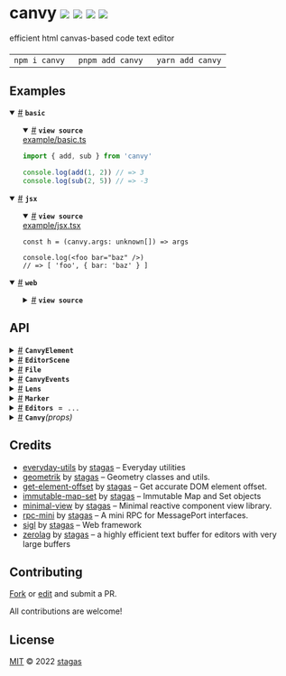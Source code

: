 

<h1>
canvy <a href="https://npmjs.org/package/canvy"><img src="https://img.shields.io/badge/npm-v1.2.0-F00.svg?colorA=000"/></a> <a href="src"><img src="https://img.shields.io/badge/loc-2,999-FFF.svg?colorA=000"/></a> <a href="https://cdn.jsdelivr.net/npm/canvy@1.2.0/dist/canvy.min.js"><img src="https://img.shields.io/badge/brotli-39.5K-333.svg?colorA=000"/></a> <a href="LICENSE"><img src="https://img.shields.io/badge/license-MIT-F0B.svg?colorA=000"/></a>
</h1>

<p></p>

efficient html canvas-based code text editor

<h4>
<table><tr><td title="Triple click to select and copy paste">
<code>npm i canvy </code>
</td><td title="Triple click to select and copy paste">
<code>pnpm add canvy </code>
</td><td title="Triple click to select and copy paste">
<code>yarn add canvy</code>
</td></tr></table>
</h4>

## Examples

<details id="example$basic" title="basic" open><summary><span><a href="#example$basic">#</a></span>  <code><strong>basic</strong></code></summary>  <ul>    <details id="source$basic" title="basic source code" open><summary><span><a href="#source$basic">#</a></span>  <code><strong>view source</strong></code></summary>  <a href="example/basic.ts">example/basic.ts</a>  <p>

```ts
import { add, sub } from 'canvy'

console.log(add(1, 2)) // => 3
console.log(sub(2, 5)) // => -3
```

</p>
</details></ul></details><details id="example$jsx" title="jsx" open><summary><span><a href="#example$jsx">#</a></span>  <code><strong>jsx</strong></code></summary>  <ul>    <details id="source$jsx" title="jsx source code" open><summary><span><a href="#source$jsx">#</a></span>  <code><strong>view source</strong></code></summary>  <a href="example/jsx.tsx">example/jsx.tsx</a>  <p>

```tsx
const h = (canvy.args: unknown[]) => args

console.log(<foo bar="baz" />)
// => [ 'foo', { bar: 'baz' } ]
```

</p>
</details></ul></details><details id="example$web" title="web" open><summary><span><a href="#example$web">#</a></span>  <code><strong>web</strong></code></summary>  <ul>    <details id="source$web" title="web source code" ><summary><span><a href="#source$web">#</a></span>  <code><strong>view source</strong></code></summary>  <a href="example/web.tsx">example/web.tsx</a>  <p>

```tsx
/** @jsxImportSource sigl */
import $ from 'sigl'

import { CanvyElement, EditorScene, File } from 'canvy'

const scene = new EditorScene(document.body)

const Canvy = $.element(CanvyElement)

const canvy = {
  current: null as null | CanvyElement,
}

$.render(
  <Canvy
    ref={canvy}
    scene={scene}
    files={[
      new File({
        value: `\\ hello

\\ world

f()=sin(330);
`,
      }),
    ]}
  />,
  document.body
)

queueMicrotask(() => {
  canvy.current!.$.effect(({ worker }) => {
    worker.postMessage({
      call: 'onmarkers',
      markers: [
        { index: 4, size: 4 },
        { index: 10, size: 3 },
      ],
    })
  })
})
```

</p>
</details></ul></details>


## API

<p>  <details id="CanvyElement$64" title="Class" ><summary><span><a href="#CanvyElement$64">#</a></span>  <code><strong>CanvyElement</strong></code>    </summary>  <a href="src/editor.tsx#L130">src/editor.tsx#L130</a>  <ul>        <p>  <details id="constructor$65" title="Constructor" ><summary><span><a href="#constructor$65">#</a></span>  <code><strong>constructor</strong></code><em>(args)</em>    </summary>  <a href=""></a>  <ul>    <p>  <details id="new CanvyElement$66" title="ConstructorSignature" ><summary><span><a href="#new CanvyElement$66">#</a></span>  <code><strong>new CanvyElement</strong></code><em>()</em>    </summary>    <ul><p><a href="#CanvyElement$64">CanvyElement</a></p>      <p>  <details id="args$67" title="Parameter" ><summary><span><a href="#args$67">#</a></span>  <code><strong>args</strong></code>    </summary>    <ul><p>any  []</p>        </ul></details></p>  </ul></details></p>    </ul></details><details id="$$237" title="Property" ><summary><span><a href="#$$237">#</a></span>  <code><strong>$</strong></code>    </summary>  <a href=""></a>  <ul><p><span>Context</span>&lt;<a href="#CanvyElement$64">CanvyElement</a> &amp; <span>JsxContext</span>&lt;<a href="#CanvyElement$64">CanvyElement</a>&gt; &amp; {<p>    <details id="ctor$241" title="Parameter" ><summary><span><a href="#ctor$241">#</a></span>  <code><strong>ctor</strong></code>    </summary>    <ul><p><a href="#T$184">T</a></p>        </ul></details>  <p><strong></strong>&lt;<span>T</span><span>&nbsp;extends&nbsp;</span>     <span>Class</span>&lt;<a href="#T$184">T</a>&gt;&gt;<em>(ctor)</em>  &nbsp;=&gt;  <ul><span>CleanClass</span>&lt;<a href="#T$184">T</a>&gt;</ul></p>  <details id="ctx$244" title="Parameter" ><summary><span><a href="#ctx$244">#</a></span>  <code><strong>ctx</strong></code>    </summary>    <ul><p><a href="#T$187">T</a></p>        </ul></details>  <p><strong></strong>&lt;<span>T</span>&gt;<em>(ctx)</em>  &nbsp;=&gt;  <ul><span>ElementWrapper</span>&lt;<a href="#T$187">T</a>&gt;</ul></p>  <details id="ctx$247" title="Parameter" ><summary><span><a href="#ctx$247">#</a></span>  <code><strong>ctx</strong></code>    </summary>    <ul><p><a href="#T$190">T</a></p>        </ul></details>  <p><strong></strong>&lt;<span>T</span><span>&nbsp;extends&nbsp;</span>     <span>Reactive</span>&lt;any&gt;&gt;<em>(ctx)</em>  &nbsp;=&gt;  <ul><span>ReactiveWrapper</span>&lt;<a href="#T$190">T</a>&gt;</ul></p></p>} &amp; <span>__module</span> &amp; {<p>  <details id="Boolean$251" title="Property" ><summary><span><a href="#Boolean$251">#</a></span>  <code><strong>Boolean</strong></code>    </summary>  <a href=""></a>  <ul><p>undefined | boolean</p>        </ul></details><details id="Number$250" title="Property" ><summary><span><a href="#Number$250">#</a></span>  <code><strong>Number</strong></code>    </summary>  <a href=""></a>  <ul><p>undefined | number</p>        </ul></details><details id="String$249" title="Property" ><summary><span><a href="#String$249">#</a></span>  <code><strong>String</strong></code>    </summary>  <a href=""></a>  <ul><p>undefined | string</p>        </ul></details></p>}&gt;</p>        </ul></details><details id="_onblur$92" title="Property" ><summary><span><a href="#_onblur$92">#</a></span>  <code><strong>_onblur</strong></code>  <span><span>&nbsp;=&nbsp;</span>  <code>...</code></span>  </summary>  <a href="src/editor.tsx#L182">src/editor.tsx#L182</a>  <ul><p><details id="__type$93" title="Function" ><summary><span><a href="#__type$93">#</a></span>  <em>()</em>    </summary>    <ul>    <p>      <p><strong></strong><em>()</em>  &nbsp;=&gt;  <ul>void</ul></p></p>    </ul></details></p>        </ul></details><details id="_onchange$117" title="Property" ><summary><span><a href="#_onchange$117">#</a></span>  <code><strong>_onchange</strong></code>  <span><span>&nbsp;=&nbsp;</span>  <code>...</code></span>  </summary>  <a href="src/editor.tsx#L235">src/editor.tsx#L235</a>  <ul><p><details id="__type$118" title="Function" ><summary><span><a href="#__type$118">#</a></span>  <em>({ file })</em>    </summary>    <ul>    <p>    {<p>  <details id="file$122" title="Property" ><summary><span><a href="#file$122">#</a></span>  <code><strong>file</strong></code>    </summary>  <a href="src/editor.tsx#L236">src/editor.tsx#L236</a>  <ul><p><a href="#File$13">File</a></p>        </ul></details></p>}  <p><strong></strong><em>({ file })</em>  &nbsp;=&gt;  <ul>void</ul></p></p>    </ul></details></p>        </ul></details><details id="_onedit$111" title="Property" ><summary><span><a href="#_onedit$111">#</a></span>  <code><strong>_onedit</strong></code>  <span><span>&nbsp;=&nbsp;</span>  <code>...</code></span>  </summary>  <a href="src/editor.tsx#L225">src/editor.tsx#L225</a>  <ul><p><details id="__type$112" title="Function" ><summary><span><a href="#__type$112">#</a></span>  <em>({ file })</em>    </summary>    <ul>    <p>    {<p>  <details id="file$116" title="Property" ><summary><span><a href="#file$116">#</a></span>  <code><strong>file</strong></code>    </summary>  <a href="src/editor.tsx#L226">src/editor.tsx#L226</a>  <ul><p><a href="#File$13">File</a></p>        </ul></details></p>}  <p><strong></strong><em>({ file })</em>  &nbsp;=&gt;  <ul>void</ul></p></p>    </ul></details></p>        </ul></details><details id="_onentermarker$141" title="Property" ><summary><span><a href="#_onentermarker$141">#</a></span>  <code><strong>_onentermarker</strong></code>  <span><span>&nbsp;=&nbsp;</span>  <code>...</code></span>  </summary>  <a href="src/editor.tsx#L267">src/editor.tsx#L267</a>  <ul><p><details id="__type$142" title="Function" ><summary><span><a href="#__type$142">#</a></span>  <em>({ marker, markerIndex })</em>    </summary>    <ul>    <p>    {<p>  <details id="marker$147" title="Property" ><summary><span><a href="#marker$147">#</a></span>  <code><strong>marker</strong></code>    </summary>  <a href="src/editor.tsx#L268">src/editor.tsx#L268</a>  <ul><p><a href="#Marker$4">Marker</a></p>        </ul></details><details id="markerIndex$146" title="Property" ><summary><span><a href="#markerIndex$146">#</a></span>  <code><strong>markerIndex</strong></code>    </summary>  <a href="src/editor.tsx#L268">src/editor.tsx#L268</a>  <ul><p>number</p>        </ul></details></p>}  <p><strong></strong><em>({ marker, markerIndex })</em>  &nbsp;=&gt;  <ul>void</ul></p></p>    </ul></details></p>        </ul></details><details id="_onfocus$95" title="Property" ><summary><span><a href="#_onfocus$95">#</a></span>  <code><strong>_onfocus</strong></code>  <span><span>&nbsp;=&nbsp;</span>  <code>...</code></span>  </summary>  <a href="src/editor.tsx#L190">src/editor.tsx#L190</a>  <ul><p><details id="__type$96" title="Function" ><summary><span><a href="#__type$96">#</a></span>  <em>({ id })</em>    </summary>    <ul>    <p>    {<p>  <details id="id$100" title="Property" ><summary><span><a href="#id$100">#</a></span>  <code><strong>id</strong></code>    </summary>  <a href="src/editor.tsx#L191">src/editor.tsx#L191</a>  <ul><p>string</p>        </ul></details></p>}  <p><strong></strong><em>({ id })</em>  &nbsp;=&gt;  <ul>void</ul></p></p>    </ul></details></p>        </ul></details><details id="_onfontsize$123" title="Property" ><summary><span><a href="#_onfontsize$123">#</a></span>  <code><strong>_onfontsize</strong></code>  <span><span>&nbsp;=&nbsp;</span>  <code>...</code></span>  </summary>  <a href="src/editor.tsx#L245">src/editor.tsx#L245</a>  <ul><p><details id="__type$124" title="Function" ><summary><span><a href="#__type$124">#</a></span>  <em>({ fontSize })</em>    </summary>    <ul>    <p>    {<p>  <details id="fontSize$128" title="Property" ><summary><span><a href="#fontSize$128">#</a></span>  <code><strong>fontSize</strong></code>    </summary>  <a href="src/editor.tsx#L246">src/editor.tsx#L246</a>  <ul><p>number</p>        </ul></details></p>}  <p><strong></strong><em>({ fontSize })</em>  &nbsp;=&gt;  <ul>void</ul></p></p>    </ul></details></p>        </ul></details><details id="_onleavemarker$148" title="Property" ><summary><span><a href="#_onleavemarker$148">#</a></span>  <code><strong>_onleavemarker</strong></code>  <span><span>&nbsp;=&nbsp;</span>  <code>...</code></span>  </summary>  <a href="src/editor.tsx#L276">src/editor.tsx#L276</a>  <ul><p><details id="__type$149" title="Function" ><summary><span><a href="#__type$149">#</a></span>  <em>({ marker, markerIndex })</em>    </summary>    <ul>    <p>    {<p>  <details id="marker$153" title="Property" ><summary><span><a href="#marker$153">#</a></span>  <code><strong>marker</strong></code>    </summary>  <a href="src/editor.tsx#L277">src/editor.tsx#L277</a>  <ul><p><a href="#Marker$4">Marker</a></p>        </ul></details><details id="markerIndex$154" title="Property" ><summary><span><a href="#markerIndex$154">#</a></span>  <code><strong>markerIndex</strong></code>    </summary>  <a href="src/editor.tsx#L277">src/editor.tsx#L277</a>  <ul><p>number</p>        </ul></details></p>}  <p><strong></strong><em>({ marker, markerIndex })</em>  &nbsp;=&gt;  <ul>void</ul></p></p>    </ul></details></p>        </ul></details><details id="_onresize$101" title="Property" ><summary><span><a href="#_onresize$101">#</a></span>  <code><strong>_onresize</strong></code>  <span><span>&nbsp;=&nbsp;</span>  <code>...</code></span>  </summary>  <a href="src/editor.tsx#L204">src/editor.tsx#L204</a>  <ul><p><details id="__type$102" title="Function" ><summary><span><a href="#__type$102">#</a></span>  <em>(any)</em>    </summary>    <ul>    <p>    any  <p><strong></strong><em>(any)</em>  &nbsp;=&gt;  <ul>void</ul></p></p>    </ul></details></p>        </ul></details><details id="_onselection$105" title="Property" ><summary><span><a href="#_onselection$105">#</a></span>  <code><strong>_onselection</strong></code>  <span><span>&nbsp;=&nbsp;</span>  <code>...</code></span>  </summary>  <a href="src/editor.tsx#L209">src/editor.tsx#L209</a>  <ul><p><details id="__type$106" title="Function" ><summary><span><a href="#__type$106">#</a></span>  <em>({ text })</em>    </summary>    <ul>    <p>    {<p>  <details id="text$110" title="Property" ><summary><span><a href="#text$110">#</a></span>  <code><strong>text</strong></code>    </summary>  <a href="src/editor.tsx#L210">src/editor.tsx#L210</a>  <ul><p>string</p>        </ul></details></p>}  <p><strong></strong><em>({ text })</em>  &nbsp;=&gt;  <ul>void</ul></p></p>    </ul></details></p>        </ul></details><details id="_onsnapshot$130" title="Property" ><summary><span><a href="#_onsnapshot$130">#</a></span>  <code><strong>_onsnapshot</strong></code>  <span><span>&nbsp;=&nbsp;</span>  <code>...</code></span>  </summary>  <a href="src/editor.tsx#L253">src/editor.tsx#L253</a>  <ul><p><details id="__type$131" title="Function" ><summary><span><a href="#__type$131">#</a></span>  <em>(snapshot)</em>    </summary>    <ul>    <p>    <details id="snapshot$133" title="Parameter" ><summary><span><a href="#snapshot$133">#</a></span>  <code><strong>snapshot</strong></code>    </summary>    <ul><p>any</p>        </ul></details>  <p><strong></strong><em>(snapshot)</em>  &nbsp;=&gt;  <ul>void</ul></p></p>    </ul></details></p>        </ul></details><details id="canvas$83" title="Property" ><summary><span><a href="#canvas$83">#</a></span>  <code><strong>canvas</strong></code>    </summary>  <a href="src/editor.tsx#L170">src/editor.tsx#L170</a>  <ul><p><span>HTMLCanvasElement</span></p>        </ul></details><details id="caret$72" title="Property" ><summary><span><a href="#caret$72">#</a></span>  <code><strong>caret</strong></code>    </summary>  <a href="src/editor.tsx#L141">src/editor.tsx#L141</a>  <ul><p>any</p>        </ul></details><details id="computedRect$207" title="Property" ><summary><span><a href="#computedRect$207">#</a></span>  <code><strong>computedRect</strong></code>    </summary>  <a href=""></a>  <ul><p><span>Rect</span></p>        </ul></details><details id="context$252" title="Property" ><summary><span><a href="#context$252">#</a></span>  <code><strong>context</strong></code>    </summary>  <a href=""></a>  <ul><p><span>ContextClass</span>&lt;<a href="#CanvyElement$64">CanvyElement</a> &amp; <span>JsxContext</span>&lt;<a href="#CanvyElement$64">CanvyElement</a>&gt; &amp; {<p>    <details id="ctor$256" title="Parameter" ><summary><span><a href="#ctor$256">#</a></span>  <code><strong>ctor</strong></code>    </summary>    <ul><p><a href="#T$184">T</a></p>        </ul></details>  <p><strong></strong>&lt;<span>T</span><span>&nbsp;extends&nbsp;</span>     <span>Class</span>&lt;<a href="#T$184">T</a>&gt;&gt;<em>(ctor)</em>  &nbsp;=&gt;  <ul><span>CleanClass</span>&lt;<a href="#T$184">T</a>&gt;</ul></p>  <details id="ctx$259" title="Parameter" ><summary><span><a href="#ctx$259">#</a></span>  <code><strong>ctx</strong></code>    </summary>    <ul><p><a href="#T$187">T</a></p>        </ul></details>  <p><strong></strong>&lt;<span>T</span>&gt;<em>(ctx)</em>  &nbsp;=&gt;  <ul><span>ElementWrapper</span>&lt;<a href="#T$187">T</a>&gt;</ul></p>  <details id="ctx$262" title="Parameter" ><summary><span><a href="#ctx$262">#</a></span>  <code><strong>ctx</strong></code>    </summary>    <ul><p><a href="#T$190">T</a></p>        </ul></details>  <p><strong></strong>&lt;<span>T</span><span>&nbsp;extends&nbsp;</span>     <span>Reactive</span>&lt;any&gt;&gt;<em>(ctx)</em>  &nbsp;=&gt;  <ul><span>ReactiveWrapper</span>&lt;<a href="#T$190">T</a>&gt;</ul></p></p>} &amp; <span>__module</span> &amp; {<p>  <details id="Boolean$266" title="Property" ><summary><span><a href="#Boolean$266">#</a></span>  <code><strong>Boolean</strong></code>    </summary>  <a href=""></a>  <ul><p>undefined | boolean</p>        </ul></details><details id="Number$265" title="Property" ><summary><span><a href="#Number$265">#</a></span>  <code><strong>Number</strong></code>    </summary>  <a href=""></a>  <ul><p>undefined | number</p>        </ul></details><details id="String$264" title="Property" ><summary><span><a href="#String$264">#</a></span>  <code><strong>String</strong></code>    </summary>  <a href=""></a>  <ul><p>undefined | string</p>        </ul></details></p>}&gt;</p>        </ul></details><details id="debug$284" title="Property" ><summary><span><a href="#debug$284">#</a></span>  <code><strong>debug</strong></code>    </summary>  <a href=""></a>  <ul><p>boolean</p>        </ul></details><details id="dispatch$209" title="Property" ><summary><span><a href="#dispatch$209">#</a></span>  <code><strong>dispatch</strong></code>    </summary>  <a href=""></a>  <ul><p><span>Dispatch</span>&lt;<details id="__type$210" title="Function" ><summary><span><a href="#__type$210">#</a></span>  <em>(name, detail, init)</em>    </summary>    <ul>    <p>    <details id="name$214" title="Parameter" ><summary><span><a href="#name$214">#</a></span>  <code><strong>name</strong></code>    </summary>    <ul><p><span>Event</span> | <span>Narrow</span>&lt;<a href="#K$212">K</a>, string&gt;</p>        </ul></details><details id="detail$215" title="Parameter" ><summary><span><a href="#detail$215">#</a></span>  <code><strong>detail</strong></code>    </summary>    <ul><p><a href="#E$213">E</a></p>        </ul></details><details id="init$216" title="Parameter" ><summary><span><a href="#init$216">#</a></span>  <code><strong>init</strong></code>    </summary>    <ul><p><span>CustomEventInit</span>&lt;any&gt;</p>        </ul></details>  <p><strong></strong>&lt;<span>K</span>, <span>E</span>&gt;<em>(name, detail, init)</em>  &nbsp;=&gt;  <ul>any</ul></p></p>    </ul></details>&gt;</p>        </ul></details><details id="editor$75" title="Property" ><summary><span><a href="#editor$75">#</a></span>  <code><strong>editor</strong></code>    </summary>  <a href="src/editor.tsx#L145">src/editor.tsx#L145</a>  <ul><p><span>Editor</span></p>        </ul></details><details id="files$80" title="Property" ><summary><span><a href="#files$80">#</a></span>  <code><strong>files</strong></code>  <span><span>&nbsp;=&nbsp;</span>  <code>[]</code></span>  </summary>  <a href="src/editor.tsx#L165">src/editor.tsx#L165</a>  <ul><p><a href="#File$13">File</a>  []</p>        </ul></details><details id="fixed$208" title="Property" ><summary><span><a href="#fixed$208">#</a></span>  <code><strong>fixed</strong></code>    </summary>  <a href=""></a>  <ul><p>boolean</p>        </ul></details><details id="focused$69" title="Property" ><summary><span><a href="#focused$69">#</a></span>  <code><strong>focused</strong></code>  <span><span>&nbsp;=&nbsp;</span>  <code>false</code></span>  </summary>  <a href="src/editor.tsx#L135">src/editor.tsx#L135</a>  <ul><p>boolean</p>        </ul></details><details id="focusedFile$81" title="Property" ><summary><span><a href="#focusedFile$81">#</a></span>  <code><strong>focusedFile</strong></code>  <span><span>&nbsp;=&nbsp;</span>  <code>...</code></span>  </summary>  <a href="src/editor.tsx#L166">src/editor.tsx#L166</a>  <ul><p><a href="#File$13">File</a></p>        </ul></details><details id="font$84" title="Property" ><summary><span><a href="#font$84">#</a></span>  <code><strong>font</strong></code>    </summary>  <a href="src/editor.tsx#L171">src/editor.tsx#L171</a>  <ul><p>string</p>        </ul></details><details id="fontSize$68" title="Property" ><summary><span><a href="#fontSize$68">#</a></span>  <code><strong>fontSize</strong></code>  <span><span>&nbsp;=&nbsp;</span>  <code>11</code></span>  </summary>  <a href="src/editor.tsx#L134">src/editor.tsx#L134</a>  <ul><p>number</p>        </ul></details><details id="host$236" title="Property" ><summary><span><a href="#host$236">#</a></span>  <code><strong>host</strong></code>    </summary>  <a href=""></a>  <ul><p><a href="#CanvyElement$64">CanvyElement</a></p>        </ul></details><details id="hoveringMarker$140" title="Property" ><summary><span><a href="#hoveringMarker$140">#</a></span>  <code><strong>hoveringMarker</strong></code>    </summary>  <a href="src/editor.tsx#L265">src/editor.tsx#L265</a>  <ul><p><code>null</code> | <a href="#Marker$4">Marker</a></p>        </ul></details><details id="hoveringMarkerIndex$139" title="Property" ><summary><span><a href="#hoveringMarkerIndex$139">#</a></span>  <code><strong>hoveringMarkerIndex</strong></code>    </summary>  <a href="src/editor.tsx#L264">src/editor.tsx#L264</a>  <ul><p><code>null</code> | number</p>        </ul></details><details id="initialValue$70" title="Property" ><summary><span><a href="#initialValue$70">#</a></span>  <code><strong>initialValue</strong></code>    </summary>  <a href="src/editor.tsx#L137">src/editor.tsx#L137</a>  <ul><p>string</p>        </ul></details><details id="isVisible$77" title="Property" ><summary><span><a href="#isVisible$77">#</a></span>  <code><strong>isVisible</strong></code>  <span><span>&nbsp;=&nbsp;</span>  <code>true</code></span>  </summary>  <a href="src/editor.tsx#L148">src/editor.tsx#L148</a>  <ul><p>boolean</p>        </ul></details><details id="layout$205" title="Property" ><summary><span><a href="#layout$205">#</a></span>  <code><strong>layout</strong></code>    </summary>  <a href=""></a>  <ul><p><span>LayoutMixin</span></p>        </ul></details><details id="layoutRect$206" title="Property" ><summary><span><a href="#layoutRect$206">#</a></span>  <code><strong>layoutRect</strong></code>    </summary>  <a href=""></a>  <ul><p><span>Rect</span></p>        </ul></details><details id="matrix$204" title="Property" ><summary><span><a href="#matrix$204">#</a></span>  <code><strong>matrix</strong></code>    </summary>  <a href=""></a>  <ul><p><span>Matrix</span></p>        </ul></details><details id="onedit$221" title="Property" ><summary><span><a href="#onedit$221">#</a></span>  <code><strong>onedit</strong></code>    </summary>    <ul><p><span>EventHandler</span>&lt;<a href="#CanvyElement$64">CanvyElement</a>, <span>CustomEvent</span>&lt;any&gt;&gt;</p>        </ul></details><details id="onentermarker$222" title="Property" ><summary><span><a href="#onentermarker$222">#</a></span>  <code><strong>onentermarker</strong></code>    </summary>    <ul><p><span>EventHandler</span>&lt;<a href="#CanvyElement$64">CanvyElement</a>, <span>CustomEvent</span>&lt;{<p>  <details id="marker$224" title="Property" ><summary><span><a href="#marker$224">#</a></span>  <code><strong>marker</strong></code>    </summary>  <a href="src/editor.tsx#L124">src/editor.tsx#L124</a>  <ul><p><a href="#Marker$4">Marker</a></p>        </ul></details><details id="markerIndex$225" title="Property" ><summary><span><a href="#markerIndex$225">#</a></span>  <code><strong>markerIndex</strong></code>    </summary>  <a href="src/editor.tsx#L124">src/editor.tsx#L124</a>  <ul><p>number</p>        </ul></details></p>}&gt;&gt;</p>        </ul></details><details id="onevent$232" title="Property" ><summary><span><a href="#onevent$232">#</a></span>  <code><strong>onevent</strong></code>    </summary>    <ul><p><span>EventHandler</span>&lt;<a href="#CanvyElement$64">CanvyElement</a>, <span>CustomEvent</span>&lt;{<p>  <details id="data$235" title="Property" ><summary><span><a href="#data$235">#</a></span>  <code><strong>data</strong></code>    </summary>  <a href="src/editor.tsx#L126">src/editor.tsx#L126</a>  <ul><p>any</p>        </ul></details><details id="name$234" title="Property" ><summary><span><a href="#name$234">#</a></span>  <code><strong>name</strong></code>    </summary>  <a href="src/editor.tsx#L126">src/editor.tsx#L126</a>  <ul><p>string</p>        </ul></details></p>}&gt;&gt;</p>        </ul></details><details id="onleavemarker$226" title="Property" ><summary><span><a href="#onleavemarker$226">#</a></span>  <code><strong>onleavemarker</strong></code>    </summary>    <ul><p><span>EventHandler</span>&lt;<a href="#CanvyElement$64">CanvyElement</a>, <span>CustomEvent</span>&lt;{<p>  <details id="marker$228" title="Property" ><summary><span><a href="#marker$228">#</a></span>  <code><strong>marker</strong></code>    </summary>  <a href="src/editor.tsx#L125">src/editor.tsx#L125</a>  <ul><p><a href="#Marker$4">Marker</a></p>        </ul></details><details id="markerIndex$229" title="Property" ><summary><span><a href="#markerIndex$229">#</a></span>  <code><strong>markerIndex</strong></code>    </summary>  <a href="src/editor.tsx#L125">src/editor.tsx#L125</a>  <ul><p>number</p>        </ul></details></p>}&gt;&gt;</p>        </ul></details><details id="onmounted$230" title="Property" ><summary><span><a href="#onmounted$230">#</a></span>  <code><strong>onmounted</strong></code>    </summary>    <ul><p><span>EventHandler</span>&lt;<a href="#CanvyElement$64">CanvyElement</a>, <span>CustomEvent</span>&lt;any&gt;&gt;</p>        </ul></details><details id="onunmounted$231" title="Property" ><summary><span><a href="#onunmounted$231">#</a></span>  <code><strong>onunmounted</strong></code>    </summary>    <ul><p><span>EventHandler</span>&lt;<a href="#CanvyElement$64">CanvyElement</a>, <span>CustomEvent</span>&lt;any&gt;&gt;</p>        </ul></details><details id="padding$74" title="Property" ><summary><span><a href="#padding$74">#</a></span>  <code><strong>padding</strong></code>  <span><span>&nbsp;=&nbsp;</span>  <code>3</code></span>  </summary>  <a href="src/editor.tsx#L143">src/editor.tsx#L143</a>  <ul><p>number</p>        </ul></details><details id="pixelRatio$76" title="Property" ><summary><span><a href="#pixelRatio$76">#</a></span>  <code><strong>pixelRatio</strong></code>  <span><span>&nbsp;=&nbsp;</span>  <code>window.devicePixelRatio</code></span>  </summary>  <a href="src/editor.tsx#L147">src/editor.tsx#L147</a>  <ul><p>number</p>        </ul></details><details id="pos$203" title="Property" ><summary><span><a href="#pos$203">#</a></span>  <code><strong>pos</strong></code>    </summary>  <a href=""></a>  <ul><p><span>Point</span></p>        </ul></details><details id="preventUnmount$285" title="Property" ><summary><span><a href="#preventUnmount$285">#</a></span>  <code><strong>preventUnmount</strong></code>    </summary>  <a href=""></a>  <ul><p>boolean</p>        </ul></details><details id="ready$82" title="Property" ><summary><span><a href="#ready$82">#</a></span>  <code><strong>ready</strong></code>  <span><span>&nbsp;=&nbsp;</span>  <code>false</code></span>  </summary>  <a href="src/editor.tsx#L168">src/editor.tsx#L168</a>  <ul><p>boolean</p>        </ul></details><details id="rect$200" title="Property" ><summary><span><a href="#rect$200">#</a></span>  <code><strong>rect</strong></code>    </summary>  <a href=""></a>  <ul><p><span>Rect</span></p>        </ul></details><details id="replaceChunk$155" title="Property" ><summary><span><a href="#replaceChunk$155">#</a></span>  <code><strong>replaceChunk</strong></code>  <span><span>&nbsp;=&nbsp;</span>  <code>...</code></span>  </summary>  <a href="src/editor.tsx#L284">src/editor.tsx#L284</a>  <ul><p><details id="__type$156" title="Function" ><summary><span><a href="#__type$156">#</a></span>  <em>({ code, end, markers, start, text })</em>    </summary>    <ul>    <p>    <details id="params$158" title="Parameter" ><summary><span><a href="#params$158">#</a></span>  <code><strong>params</strong></code>    </summary>    <ul><p>{<p>  <details id="code$163" title="Property" ><summary><span><a href="#code$163">#</a></span>  <code><strong>code</strong></code>    </summary>  <a href="src/editor.tsx#L284">src/editor.tsx#L284</a>  <ul><p>string</p>        </ul></details><details id="end$161" title="Property" ><summary><span><a href="#end$161">#</a></span>  <code><strong>end</strong></code>    </summary>  <a href="src/editor.tsx#L284">src/editor.tsx#L284</a>  <ul><p>number</p>        </ul></details><details id="markers$164" title="Property" ><summary><span><a href="#markers$164">#</a></span>  <code><strong>markers</strong></code>    </summary>  <a href="src/editor.tsx#L284">src/editor.tsx#L284</a>  <ul><p><a href="#Marker$4">Marker</a>  []</p>        </ul></details><details id="start$160" title="Property" ><summary><span><a href="#start$160">#</a></span>  <code><strong>start</strong></code>    </summary>  <a href="src/editor.tsx#L284">src/editor.tsx#L284</a>  <ul><p>number</p>        </ul></details><details id="text$162" title="Property" ><summary><span><a href="#text$162">#</a></span>  <code><strong>text</strong></code>    </summary>  <a href="src/editor.tsx#L284">src/editor.tsx#L284</a>  <ul><p>string</p>        </ul></details></p>}</p>        </ul></details>  <p><strong></strong><em>({ code, end, markers, start, text })</em>  &nbsp;=&gt;  <ul>void</ul></p></p>    </ul></details></p>        </ul></details><details id="scale$201" title="Property" ><summary><span><a href="#scale$201">#</a></span>  <code><strong>scale</strong></code>    </summary>  <a href=""></a>  <ul><p>number</p>        </ul></details><details id="scene$73" title="Property" ><summary><span><a href="#scene$73">#</a></span>  <code><strong>scene</strong></code>    </summary>  <a href="src/editor.tsx#L142">src/editor.tsx#L142</a>  <ul><p><a href="#EditorScene$291">EditorScene</a></p>        </ul></details><details id="setFromSnapshot$134" title="Property" ><summary><span><a href="#setFromSnapshot$134">#</a></span>  <code><strong>setFromSnapshot</strong></code>  <span><span>&nbsp;=&nbsp;</span>  <code>...</code></span>  </summary>  <a href="src/editor.tsx#L260">src/editor.tsx#L260</a>  <ul><p><details id="__type$135" title="Function" ><summary><span><a href="#__type$135">#</a></span>  <em>(snapshot, noScroll)</em>    </summary>    <ul>    <p>    <details id="snapshot$137" title="Parameter" ><summary><span><a href="#snapshot$137">#</a></span>  <code><strong>snapshot</strong></code>    </summary>    <ul><p>any</p>        </ul></details><details id="noScroll$138" title="Parameter" ><summary><span><a href="#noScroll$138">#</a></span>  <code><strong>noScroll</strong></code>    </summary>    <ul><p>boolean</p>        </ul></details>  <p><strong></strong><em>(snapshot, noScroll)</em>  &nbsp;=&gt;  <ul>void</ul></p></p>    </ul></details></p>        </ul></details><details id="setLenses$169" title="Property" ><summary><span><a href="#setLenses$169">#</a></span>  <code><strong>setLenses</strong></code>  <span><span>&nbsp;=&nbsp;</span>  <code>...</code></span>  </summary>  <a href="src/editor.tsx#L292">src/editor.tsx#L292</a>  <ul><p><details id="__type$170" title="Function" ><summary><span><a href="#__type$170">#</a></span>  <em>(lenses)</em>    </summary>    <ul>    <p>    <details id="lenses$172" title="Parameter" ><summary><span><a href="#lenses$172">#</a></span>  <code><strong>lenses</strong></code>    </summary>    <ul><p><a href="#Lens$1">Lens</a>  []</p>        </ul></details>  <p><strong></strong><em>(lenses)</em>  &nbsp;=&gt;  <ul>void</ul></p></p>    </ul></details></p>        </ul></details><details id="setMarkers$165" title="Property" ><summary><span><a href="#setMarkers$165">#</a></span>  <code><strong>setMarkers</strong></code>  <span><span>&nbsp;=&nbsp;</span>  <code>...</code></span>  </summary>  <a href="src/editor.tsx#L288">src/editor.tsx#L288</a>  <ul><p><details id="__type$166" title="Function" ><summary><span><a href="#__type$166">#</a></span>  <em>(markers)</em>    </summary>    <ul>    <p>    <details id="markers$168" title="Parameter" ><summary><span><a href="#markers$168">#</a></span>  <code><strong>markers</strong></code>    </summary>    <ul><p><a href="#Marker$4">Marker</a>  []</p>        </ul></details>  <p><strong></strong><em>(markers)</em>  &nbsp;=&gt;  <ul>void</ul></p></p>    </ul></details></p>        </ul></details><details id="setValue$173" title="Property" ><summary><span><a href="#setValue$173">#</a></span>  <code><strong>setValue</strong></code>  <span><span>&nbsp;=&nbsp;</span>  <code>...</code></span>  </summary>  <a href="src/editor.tsx#L296">src/editor.tsx#L296</a>  <ul><p><details id="__type$174" title="Function" ><summary><span><a href="#__type$174">#</a></span>  <em>(value, clearHistory, scrollToTop)</em>    </summary>    <ul>    <p>    <details id="value$176" title="Parameter" ><summary><span><a href="#value$176">#</a></span>  <code><strong>value</strong></code>    </summary>    <ul><p>string</p>        </ul></details><details id="clearHistory$177" title="Parameter" ><summary><span><a href="#clearHistory$177">#</a></span>  <code><strong>clearHistory</strong></code>    </summary>    <ul><p>boolean</p>        </ul></details><details id="scrollToTop$178" title="Parameter" ><summary><span><a href="#scrollToTop$178">#</a></span>  <code><strong>scrollToTop</strong></code>    </summary>    <ul><p>boolean</p>        </ul></details>  <p><strong></strong><em>(value, clearHistory, scrollToTop)</em>  &nbsp;=&gt;  <ul>void</ul></p></p>    </ul></details></p>        </ul></details><details id="singleComment$71" title="Property" ><summary><span><a href="#singleComment$71">#</a></span>  <code><strong>singleComment</strong></code>  <span><span>&nbsp;=&nbsp;</span>  <code>'//'</code></span>  </summary>  <a href="src/editor.tsx#L139">src/editor.tsx#L139</a>  <ul><p>string</p>        </ul></details><details id="size$202" title="Property" ><summary><span><a href="#size$202">#</a></span>  <code><strong>size</strong></code>    </summary>  <a href=""></a>  <ul><p><span>Point</span></p>        </ul></details><details id="snapshot$129" title="Property" ><summary><span><a href="#snapshot$129">#</a></span>  <code><strong>snapshot</strong></code>    </summary>  <a href="src/editor.tsx#L251">src/editor.tsx#L251</a>  <ul><p>any</p>        </ul></details><details id="value$78" title="Accessor" ><summary><span><a href="#value$78">#</a></span>  <code><strong>value</strong></code>    </summary>  <a href="src/editor.tsx#L150">src/editor.tsx#L150</a>  <ul>        </ul></details><details id="_ondraw$90" title="Method" ><summary><span><a href="#_ondraw$90">#</a></span>  <code><strong>_ondraw</strong></code><em>()</em>    </summary>  <a href="src/editor.tsx#L179">src/editor.tsx#L179</a>  <ul>    <p>      <p><strong>_ondraw</strong><em>()</em>  &nbsp;=&gt;  <ul>void</ul></p></p>    </ul></details><details id="_onready$88" title="Method" ><summary><span><a href="#_onready$88">#</a></span>  <code><strong>_onready</strong></code><em>()</em>    </summary>  <a href="src/editor.tsx#L176">src/editor.tsx#L176</a>  <ul>    <p>      <p><strong>_onready</strong><em>()</em>  &nbsp;=&gt;  <ul>void</ul></p></p>    </ul></details><details id="created$267" title="Method" ><summary><span><a href="#created$267">#</a></span>  <code><strong>created</strong></code><em>(ctx)</em>    </summary>  <a href=""></a>  <ul>    <p>    <details id="ctx$269" title="Parameter" ><summary><span><a href="#ctx$269">#</a></span>  <code><strong>ctx</strong></code>    </summary>    <ul><p><span>Context</span>&lt;<a href="#CanvyElement$64">CanvyElement</a> &amp; <span>JsxContext</span>&lt;<a href="#CanvyElement$64">CanvyElement</a>&gt; &amp; {<p>    <details id="ctor$273" title="Parameter" ><summary><span><a href="#ctor$273">#</a></span>  <code><strong>ctor</strong></code>    </summary>    <ul><p><a href="#T$184">T</a></p>        </ul></details>  <p><strong></strong>&lt;<span>T</span><span>&nbsp;extends&nbsp;</span>     <span>Class</span>&lt;<a href="#T$184">T</a>&gt;&gt;<em>(ctor)</em>  &nbsp;=&gt;  <ul><span>CleanClass</span>&lt;<a href="#T$184">T</a>&gt;</ul></p>  <details id="ctx$276" title="Parameter" ><summary><span><a href="#ctx$276">#</a></span>  <code><strong>ctx</strong></code>    </summary>    <ul><p><a href="#T$187">T</a></p>        </ul></details>  <p><strong></strong>&lt;<span>T</span>&gt;<em>(ctx)</em>  &nbsp;=&gt;  <ul><span>ElementWrapper</span>&lt;<a href="#T$187">T</a>&gt;</ul></p>  <details id="ctx$279" title="Parameter" ><summary><span><a href="#ctx$279">#</a></span>  <code><strong>ctx</strong></code>    </summary>    <ul><p><a href="#T$190">T</a></p>        </ul></details>  <p><strong></strong>&lt;<span>T</span><span>&nbsp;extends&nbsp;</span>     <span>Reactive</span>&lt;any&gt;&gt;<em>(ctx)</em>  &nbsp;=&gt;  <ul><span>ReactiveWrapper</span>&lt;<a href="#T$190">T</a>&gt;</ul></p></p>} &amp; <span>__module</span> &amp; {<p>  <details id="Boolean$283" title="Property" ><summary><span><a href="#Boolean$283">#</a></span>  <code><strong>Boolean</strong></code>    </summary>  <a href=""></a>  <ul><p>undefined | boolean</p>        </ul></details><details id="Number$282" title="Property" ><summary><span><a href="#Number$282">#</a></span>  <code><strong>Number</strong></code>    </summary>  <a href=""></a>  <ul><p>undefined | number</p>        </ul></details><details id="String$281" title="Property" ><summary><span><a href="#String$281">#</a></span>  <code><strong>String</strong></code>    </summary>  <a href=""></a>  <ul><p>undefined | string</p>        </ul></details></p>}&gt;</p>        </ul></details>  <p><strong>created</strong><em>(ctx)</em>  &nbsp;=&gt;  <ul>void</ul></p></p>    </ul></details><details id="handleEvent$196" title="Method" ><summary><span><a href="#handleEvent$196">#</a></span>  <code><strong>handleEvent</strong></code><em>(eventName, data)</em>    </summary>  <a href="src/editor.tsx#L732">src/editor.tsx#L732</a>  <ul>    <p>    <details id="eventName$198" title="Parameter" ><summary><span><a href="#eventName$198">#</a></span>  <code><strong>eventName</strong></code>    </summary>    <ul><p>string</p>        </ul></details><details id="data$199" title="Parameter" ><summary><span><a href="#data$199">#</a></span>  <code><strong>data</strong></code>    </summary>    <ul><p>object</p>        </ul></details>  <p><strong>handleEvent</strong><em>(eventName, data)</em>  &nbsp;=&gt;  <ul>void</ul></p></p>    </ul></details><details id="mounted$179" title="Method" ><summary><span><a href="#mounted$179">#</a></span>  <code><strong>mounted</strong></code><em>($)</em>    </summary>  <a href="src/editor.tsx#L304">src/editor.tsx#L304</a>  <ul>    <p>    <details id="$$181" title="Parameter" ><summary><span><a href="#$$181">#</a></span>  <code><strong>$</strong></code>    </summary>    <ul><p><span>Context</span>&lt;<a href="#CanvyElement$64">CanvyElement</a> &amp; <span>JsxContext</span>&lt;<a href="#CanvyElement$64">CanvyElement</a>&gt; &amp; {<p>    <details id="ctor$185" title="Parameter" ><summary><span><a href="#ctor$185">#</a></span>  <code><strong>ctor</strong></code>    </summary>    <ul><p><a href="#T$184">T</a></p>        </ul></details>  <p><strong></strong>&lt;<span>T</span><span>&nbsp;extends&nbsp;</span>     <span>Class</span>&lt;<a href="#T$184">T</a>&gt;&gt;<em>(ctor)</em>  &nbsp;=&gt;  <ul><span>CleanClass</span>&lt;<a href="#T$184">T</a>&gt;</ul></p>  <details id="ctx$188" title="Parameter" ><summary><span><a href="#ctx$188">#</a></span>  <code><strong>ctx</strong></code>    </summary>    <ul><p><a href="#T$187">T</a></p>        </ul></details>  <p><strong></strong>&lt;<span>T</span>&gt;<em>(ctx)</em>  &nbsp;=&gt;  <ul><span>ElementWrapper</span>&lt;<a href="#T$187">T</a>&gt;</ul></p>  <details id="ctx$191" title="Parameter" ><summary><span><a href="#ctx$191">#</a></span>  <code><strong>ctx</strong></code>    </summary>    <ul><p><a href="#T$190">T</a></p>        </ul></details>  <p><strong></strong>&lt;<span>T</span><span>&nbsp;extends&nbsp;</span>     <span>Reactive</span>&lt;any&gt;&gt;<em>(ctx)</em>  &nbsp;=&gt;  <ul><span>ReactiveWrapper</span>&lt;<a href="#T$190">T</a>&gt;</ul></p></p>} &amp; <span>__module</span> &amp; {<p>  <details id="Boolean$195" title="Property" ><summary><span><a href="#Boolean$195">#</a></span>  <code><strong>Boolean</strong></code>    </summary>  <a href=""></a>  <ul><p>undefined | boolean</p>        </ul></details><details id="Number$194" title="Property" ><summary><span><a href="#Number$194">#</a></span>  <code><strong>Number</strong></code>    </summary>  <a href=""></a>  <ul><p>undefined | number</p>        </ul></details><details id="String$193" title="Property" ><summary><span><a href="#String$193">#</a></span>  <code><strong>String</strong></code>    </summary>  <a href=""></a>  <ul><p>undefined | string</p>        </ul></details></p>}&gt;</p>        </ul></details>  <p><strong>mounted</strong><em>($)</em>  &nbsp;=&gt;  <ul>void</ul></p></p>    </ul></details><details id="on$217" title="Method" ><summary><span><a href="#on$217">#</a></span>  <code><strong>on</strong></code><em>(name)</em>    </summary>  <a href=""></a>  <ul>    <p>    <details id="name$220" title="Parameter" ><summary><span><a href="#name$220">#</a></span>  <code><strong>name</strong></code>    </summary>    <ul><p><a href="#K$219">K</a></p>        </ul></details>  <p><strong>on</strong>&lt;<span>K</span>&gt;<em>(name)</em>  &nbsp;=&gt;  <ul><span>On</span>&lt;<span>Fn</span>&lt;[  <span>EventHandler</span>&lt;<a href="#CanvyElement$64">CanvyElement</a>, <span>LifecycleEvents</span> &amp; <a href="#CanvyEvents$50">CanvyEvents</a>  [<a href="#K$219">K</a>]&gt;  ], <span>Off</span>&gt;&gt;</ul></p></p>    </ul></details><details id="setCaret$85" title="Method" ><summary><span><a href="#setCaret$85">#</a></span>  <code><strong>setCaret</strong></code><em>(any)</em>    </summary>  <a href="src/editor.tsx#L173">src/editor.tsx#L173</a>  <ul>    <p>    any  <p><strong>setCaret</strong><em>(any)</em>  &nbsp;=&gt;  <ul>void</ul></p></p>    </ul></details><details id="toJSON$286" title="Method" ><summary><span><a href="#toJSON$286">#</a></span>  <code><strong>toJSON</strong></code><em>()</em>    </summary>  <a href=""></a>  <ul>    <p>      <p><strong>toJSON</strong><em>()</em>  &nbsp;=&gt;  <ul><span>Pick</span>&lt;<a href="#CanvyElement$64">CanvyElement</a>, keyof     <a href="#CanvyElement$64">CanvyElement</a>&gt;</ul></p></p>    </ul></details></p></ul></details><details id="EditorScene$291" title="Class" ><summary><span><a href="#EditorScene$291">#</a></span>  <code><strong>EditorScene</strong></code>    </summary>  <a href="src/editor-scene.ts#L6">src/editor-scene.ts#L6</a>  <ul>        <p>  <details id="constructor$292" title="Constructor" ><summary><span><a href="#constructor$292">#</a></span>  <code><strong>constructor</strong></code><em>(data)</em>    </summary>  <a href="src/editor-scene.ts#L28">src/editor-scene.ts#L28</a>  <ul>    <p>  <details id="new EditorScene$293" title="ConstructorSignature" ><summary><span><a href="#new EditorScene$293">#</a></span>  <code><strong>new EditorScene</strong></code><em>()</em>    </summary>    <ul><p><a href="#EditorScene$291">EditorScene</a></p>      <p>  <details id="data$294" title="Parameter" ><summary><span><a href="#data$294">#</a></span>  <code><strong>data</strong></code>    </summary>    <ul><p><span>Partial</span>&lt;<a href="#EditorScene$291">EditorScene</a>&gt;</p>        </ul></details></p>  </ul></details></p>    </ul></details><details id="$$332" title="Property" ><summary><span><a href="#$$332">#</a></span>  <code><strong>$</strong></code>    </summary>  <a href=""></a>  <ul><p><span>Context</span>&lt;<a href="#EditorScene$291">EditorScene</a> &amp; {<p>    <details id="ctor$336" title="Parameter" ><summary><span><a href="#ctor$336">#</a></span>  <code><strong>ctor</strong></code>    </summary>    <ul><p><a href="#T$184">T</a></p>        </ul></details>  <p><strong></strong>&lt;<span>T</span><span>&nbsp;extends&nbsp;</span>     <span>Class</span>&lt;<a href="#T$184">T</a>&gt;&gt;<em>(ctor)</em>  &nbsp;=&gt;  <ul><span>CleanClass</span>&lt;<a href="#T$184">T</a>&gt;</ul></p>  <details id="ctx$339" title="Parameter" ><summary><span><a href="#ctx$339">#</a></span>  <code><strong>ctx</strong></code>    </summary>    <ul><p><a href="#T$187">T</a></p>        </ul></details>  <p><strong></strong>&lt;<span>T</span>&gt;<em>(ctx)</em>  &nbsp;=&gt;  <ul><span>ElementWrapper</span>&lt;<a href="#T$187">T</a>&gt;</ul></p>  <details id="ctx$342" title="Parameter" ><summary><span><a href="#ctx$342">#</a></span>  <code><strong>ctx</strong></code>    </summary>    <ul><p><a href="#T$190">T</a></p>        </ul></details>  <p><strong></strong>&lt;<span>T</span><span>&nbsp;extends&nbsp;</span>     <span>Reactive</span>&lt;any&gt;&gt;<em>(ctx)</em>  &nbsp;=&gt;  <ul><span>ReactiveWrapper</span>&lt;<a href="#T$190">T</a>&gt;</ul></p></p>} &amp; <span>__module</span> &amp; {<p>  <details id="Boolean$346" title="Property" ><summary><span><a href="#Boolean$346">#</a></span>  <code><strong>Boolean</strong></code>    </summary>  <a href=""></a>  <ul><p>undefined | boolean</p>        </ul></details><details id="Number$345" title="Property" ><summary><span><a href="#Number$345">#</a></span>  <code><strong>Number</strong></code>    </summary>  <a href=""></a>  <ul><p>undefined | number</p>        </ul></details><details id="String$344" title="Property" ><summary><span><a href="#String$344">#</a></span>  <code><strong>String</strong></code>    </summary>  <a href=""></a>  <ul><p>undefined | string</p>        </ul></details></p>}&gt;</p>        </ul></details><details id="activeEditor$303" title="Property" ><summary><span><a href="#activeEditor$303">#</a></span>  <code><strong>activeEditor</strong></code>    </summary>  <a href="src/editor-scene.ts#L18">src/editor-scene.ts#L18</a>  <ul><p><code>null</code> | <a href="#CanvyElement$64">CanvyElement</a></p>        </ul></details><details id="caret$297" title="Property" ><summary><span><a href="#caret$297">#</a></span>  <code><strong>caret</strong></code>    </summary>  <a href="src/editor-scene.ts#L12">src/editor-scene.ts#L12</a>  <ul><p><code>null</code></p>        </ul></details><details id="context$347" title="Property" ><summary><span><a href="#context$347">#</a></span>  <code><strong>context</strong></code>    </summary>  <a href=""></a>  <ul><p><span>ContextClass</span>&lt;<a href="#EditorScene$291">EditorScene</a> &amp; {<p>    <details id="ctor$351" title="Parameter" ><summary><span><a href="#ctor$351">#</a></span>  <code><strong>ctor</strong></code>    </summary>    <ul><p><a href="#T$184">T</a></p>        </ul></details>  <p><strong></strong>&lt;<span>T</span><span>&nbsp;extends&nbsp;</span>     <span>Class</span>&lt;<a href="#T$184">T</a>&gt;&gt;<em>(ctor)</em>  &nbsp;=&gt;  <ul><span>CleanClass</span>&lt;<a href="#T$184">T</a>&gt;</ul></p>  <details id="ctx$354" title="Parameter" ><summary><span><a href="#ctx$354">#</a></span>  <code><strong>ctx</strong></code>    </summary>    <ul><p><a href="#T$187">T</a></p>        </ul></details>  <p><strong></strong>&lt;<span>T</span>&gt;<em>(ctx)</em>  &nbsp;=&gt;  <ul><span>ElementWrapper</span>&lt;<a href="#T$187">T</a>&gt;</ul></p>  <details id="ctx$357" title="Parameter" ><summary><span><a href="#ctx$357">#</a></span>  <code><strong>ctx</strong></code>    </summary>    <ul><p><a href="#T$190">T</a></p>        </ul></details>  <p><strong></strong>&lt;<span>T</span><span>&nbsp;extends&nbsp;</span>     <span>Reactive</span>&lt;any&gt;&gt;<em>(ctx)</em>  &nbsp;=&gt;  <ul><span>ReactiveWrapper</span>&lt;<a href="#T$190">T</a>&gt;</ul></p></p>} &amp; <span>__module</span> &amp; {<p>  <details id="Boolean$361" title="Property" ><summary><span><a href="#Boolean$361">#</a></span>  <code><strong>Boolean</strong></code>    </summary>  <a href=""></a>  <ul><p>undefined | boolean</p>        </ul></details><details id="Number$360" title="Property" ><summary><span><a href="#Number$360">#</a></span>  <code><strong>Number</strong></code>    </summary>  <a href=""></a>  <ul><p>undefined | number</p>        </ul></details><details id="String$359" title="Property" ><summary><span><a href="#String$359">#</a></span>  <code><strong>String</strong></code>    </summary>  <a href=""></a>  <ul><p>undefined | string</p>        </ul></details></p>}&gt;</p>        </ul></details><details id="editors$296" title="Property" ><summary><span><a href="#editors$296">#</a></span>  <code><strong>editors</strong></code>  <span><span>&nbsp;=&nbsp;</span>  <code>...</code></span>  </summary>  <a href="src/editor-scene.ts#L11">src/editor-scene.ts#L11</a>  <ul><p><span>ImmSet</span>&lt;<a href="#CanvyElement$64">CanvyElement</a>&gt;</p>        </ul></details><details id="fullEditor$304" title="Property" ><summary><span><a href="#fullEditor$304">#</a></span>  <code><strong>fullEditor</strong></code>    </summary>  <a href="src/editor-scene.ts#L19">src/editor-scene.ts#L19</a>  <ul><p><code>null</code> | <a href="#CanvyElement$64">CanvyElement</a></p>        </ul></details><details id="ignoredElements$302" title="Property" ><summary><span><a href="#ignoredElements$302">#</a></span>  <code><strong>ignoredElements</strong></code>  <span><span>&nbsp;=&nbsp;</span>  <code>[]</code></span>  </summary>  <a href="src/editor-scene.ts#L16">src/editor-scene.ts#L16</a>  <ul><p>any  []</p>        </ul></details><details id="isValidTarget$298" title="Property" ><summary><span><a href="#isValidTarget$298">#</a></span>  <code><strong>isValidTarget</strong></code>    </summary>  <a href="src/editor-scene.ts#L14">src/editor-scene.ts#L14</a>  <ul><p><details id="__type$299" title="Function" ><summary><span><a href="#__type$299">#</a></span>  <em>(el)</em>    </summary>    <ul>    <p>    <details id="el$301" title="Parameter" ><summary><span><a href="#el$301">#</a></span>  <code><strong>el</strong></code>    </summary>    <ul><p><span>HTMLElement</span></p>        </ul></details>  <p><strong></strong><em>(el)</em>  &nbsp;=&gt;  <ul>boolean</ul></p></p>    </ul></details></p>        </ul></details><details id="layout$305" title="Property" ><summary><span><a href="#layout$305">#</a></span>  <code><strong>layout</strong></code>    </summary>  <a href="src/editor-scene.ts#L21">src/editor-scene.ts#L21</a>  <ul><p>{<p>  <details id="pos$307" title="Property" ><summary><span><a href="#pos$307">#</a></span>  <code><strong>pos</strong></code>    </summary>  <a href="src/editor-scene.ts#L22">src/editor-scene.ts#L22</a>  <ul><p><span>Point</span></p>        </ul></details><details id="state$309" title="Property" ><summary><span><a href="#state$309">#</a></span>  <code><strong>state</strong></code>    </summary>  <a href="src/editor-scene.ts#L24">src/editor-scene.ts#L24</a>  <ul><p>any</p>        </ul></details><details id="viewFrameNormalRect$308" title="Property" ><summary><span><a href="#viewFrameNormalRect$308">#</a></span>  <code><strong>viewFrameNormalRect</strong></code>    </summary>  <a href="src/editor-scene.ts#L23">src/editor-scene.ts#L23</a>  <ul><p><span>Rect</span></p>        </ul></details><details id="viewMatrix$310" title="Property" ><summary><span><a href="#viewMatrix$310">#</a></span>  <code><strong>viewMatrix</strong></code>    </summary>  <a href="src/editor-scene.ts#L25">src/editor-scene.ts#L25</a>  <ul><p><span>Matrix</span></p>        </ul></details></p>}</p>        </ul></details><details id="selectionText$295" title="Property" ><summary><span><a href="#selectionText$295">#</a></span>  <code><strong>selectionText</strong></code>  <span><span>&nbsp;=&nbsp;</span>  <code>''</code></span>  </summary>  <a href="src/editor-scene.ts#L10">src/editor-scene.ts#L10</a>  <ul><p>string</p>        </ul></details><details id="self$331" title="Property" ><summary><span><a href="#self$331">#</a></span>  <code><strong>self</strong></code>    </summary>  <a href=""></a>  <ul><p><a href="#EditorScene$291">EditorScene</a></p>        </ul></details><details id="created$311" title="Method" ><summary><span><a href="#created$311">#</a></span>  <code><strong>created</strong></code><em>($)</em>    </summary>  <a href="src/editor-scene.ts#L32">src/editor-scene.ts#L32</a>  <ul>    <p>    <details id="$$313" title="Parameter" ><summary><span><a href="#$$313">#</a></span>  <code><strong>$</strong></code>    </summary>    <ul><p><span>Context</span>&lt;<a href="#EditorScene$291">EditorScene</a> &amp; {<p>    <details id="ctor$317" title="Parameter" ><summary><span><a href="#ctor$317">#</a></span>  <code><strong>ctor</strong></code>    </summary>    <ul><p><a href="#T$184">T</a></p>        </ul></details>  <p><strong></strong>&lt;<span>T</span><span>&nbsp;extends&nbsp;</span>     <span>Class</span>&lt;<a href="#T$184">T</a>&gt;&gt;<em>(ctor)</em>  &nbsp;=&gt;  <ul><span>CleanClass</span>&lt;<a href="#T$184">T</a>&gt;</ul></p>  <details id="ctx$320" title="Parameter" ><summary><span><a href="#ctx$320">#</a></span>  <code><strong>ctx</strong></code>    </summary>    <ul><p><a href="#T$187">T</a></p>        </ul></details>  <p><strong></strong>&lt;<span>T</span>&gt;<em>(ctx)</em>  &nbsp;=&gt;  <ul><span>ElementWrapper</span>&lt;<a href="#T$187">T</a>&gt;</ul></p>  <details id="ctx$323" title="Parameter" ><summary><span><a href="#ctx$323">#</a></span>  <code><strong>ctx</strong></code>    </summary>    <ul><p><a href="#T$190">T</a></p>        </ul></details>  <p><strong></strong>&lt;<span>T</span><span>&nbsp;extends&nbsp;</span>     <span>Reactive</span>&lt;any&gt;&gt;<em>(ctx)</em>  &nbsp;=&gt;  <ul><span>ReactiveWrapper</span>&lt;<a href="#T$190">T</a>&gt;</ul></p></p>} &amp; <span>__module</span> &amp; {<p>  <details id="Boolean$327" title="Property" ><summary><span><a href="#Boolean$327">#</a></span>  <code><strong>Boolean</strong></code>    </summary>  <a href=""></a>  <ul><p>undefined | boolean</p>        </ul></details><details id="Number$326" title="Property" ><summary><span><a href="#Number$326">#</a></span>  <code><strong>Number</strong></code>    </summary>  <a href=""></a>  <ul><p>undefined | number</p>        </ul></details><details id="String$325" title="Property" ><summary><span><a href="#String$325">#</a></span>  <code><strong>String</strong></code>    </summary>  <a href=""></a>  <ul><p>undefined | string</p>        </ul></details></p>}&gt;</p>        </ul></details>  <p><strong>created</strong><em>($)</em>  &nbsp;=&gt;  <ul>void</ul></p></p>    </ul></details><details id="destroy$362" title="Method" ><summary><span><a href="#destroy$362">#</a></span>  <code><strong>destroy</strong></code><em>()</em>    </summary>  <a href=""></a>  <ul>    <p>      <p><strong>destroy</strong><em>()</em>  &nbsp;=&gt;  <ul>void</ul></p></p>    </ul></details><details id="register$328" title="Method" ><summary><span><a href="#register$328">#</a></span>  <code><strong>register</strong></code><em>(editor)</em>    </summary>  <a href="src/editor-scene.ts#L311">src/editor-scene.ts#L311</a>  <ul>    <p>    <details id="editor$330" title="Parameter" ><summary><span><a href="#editor$330">#</a></span>  <code><strong>editor</strong></code>    </summary>    <ul><p><a href="#CanvyElement$64">CanvyElement</a></p>        </ul></details>  <p><strong>register</strong><em>(editor)</em>  &nbsp;=&gt;  <ul>void</ul></p></p>    </ul></details><details id="toJSON$364" title="Method" ><summary><span><a href="#toJSON$364">#</a></span>  <code><strong>toJSON</strong></code><em>()</em>    </summary>  <a href=""></a>  <ul>    <p>      <p><strong>toJSON</strong><em>()</em>  &nbsp;=&gt;  <ul><span>Pick</span>&lt;<a href="#EditorScene$291">EditorScene</a>, keyof     <a href="#EditorScene$291">EditorScene</a>&gt;</ul></p></p>    </ul></details></p></ul></details><details id="File$13" title="Class" ><summary><span><a href="#File$13">#</a></span>  <code><strong>File</strong></code>    </summary>  <a href="src/editor.tsx#L33">src/editor.tsx#L33</a>  <ul>        <p>  <details id="constructor$14" title="Constructor" ><summary><span><a href="#constructor$14">#</a></span>  <code><strong>constructor</strong></code><em>(data)</em>    </summary>  <a href="src/editor.tsx#L40">src/editor.tsx#L40</a>  <ul>    <p>  <details id="new File$15" title="ConstructorSignature" ><summary><span><a href="#new File$15">#</a></span>  <code><strong>new File</strong></code><em>()</em>    </summary>    <ul><p><a href="#File$13">File</a></p>      <p>  <details id="data$16" title="Parameter" ><summary><span><a href="#data$16">#</a></span>  <code><strong>data</strong></code>  <span><span>&nbsp;=&nbsp;</span>  <code>{}</code></span>  </summary>    <ul><p><span>Partial</span>&lt;<a href="#File$13">File</a>&gt;</p>        </ul></details></p>  </ul></details></p>    </ul></details><details id="canvy$20" title="Property" ><summary><span><a href="#canvy$20">#</a></span>  <code><strong>canvy</strong></code>    </summary>  <a href="src/editor.tsx#L37">src/editor.tsx#L37</a>  <ul><p><a href="#CanvyElement$64">CanvyElement</a></p>        </ul></details><details id="id$17" title="Property" ><summary><span><a href="#id$17">#</a></span>  <code><strong>id</strong></code>    </summary>  <a href="src/editor.tsx#L34">src/editor.tsx#L34</a>  <ul><p>string</p>        </ul></details><details id="previousId$21" title="Property" ><summary><span><a href="#previousId$21">#</a></span>  <code><strong>previousId</strong></code>    </summary>  <a href="src/editor.tsx#L38">src/editor.tsx#L38</a>  <ul><p>string</p>        </ul></details><details id="title$18" title="Property" ><summary><span><a href="#title$18">#</a></span>  <code><strong>title</strong></code>    </summary>  <a href="src/editor.tsx#L35">src/editor.tsx#L35</a>  <ul><p>string</p>        </ul></details><details id="value$19" title="Property" ><summary><span><a href="#value$19">#</a></span>  <code><strong>value</strong></code>    </summary>  <a href="src/editor.tsx#L36">src/editor.tsx#L36</a>  <ul><p>string</p>        </ul></details><details id="delete$44" title="Method" ><summary><span><a href="#delete$44">#</a></span>  <code><strong>delete</strong></code><em>()</em>    </summary>  <a href="src/editor.tsx#L83">src/editor.tsx#L83</a>  <ul>    <p>      <p><strong>delete</strong><em>()</em>  &nbsp;=&gt;  <ul>void</ul></p></p>    </ul></details><details id="focus$30" title="Method" ><summary><span><a href="#focus$30">#</a></span>  <code><strong>focus</strong></code><em>()</em>    </summary>  <a href="src/editor.tsx#L62">src/editor.tsx#L62</a>  <ul>    <p>      <p><strong>focus</strong><em>()</em>  &nbsp;=&gt;  <ul>void</ul></p></p>    </ul></details><details id="moveDown$48" title="Method" ><summary><span><a href="#moveDown$48">#</a></span>  <code><strong>moveDown</strong></code><em>()</em>    </summary>  <a href="src/editor.tsx#L109">src/editor.tsx#L109</a>  <ul>    <p>      <p><strong>moveDown</strong><em>()</em>  &nbsp;=&gt;  <ul>undefined | <a href="#File$13">File</a>  []</ul></p></p>    </ul></details><details id="moveUp$46" title="Method" ><summary><span><a href="#moveUp$46">#</a></span>  <code><strong>moveUp</strong></code><em>()</em>    </summary>  <a href="src/editor.tsx#L96">src/editor.tsx#L96</a>  <ul>    <p>      <p><strong>moveUp</strong><em>()</em>  &nbsp;=&gt;  <ul>undefined | <a href="#File$13">File</a>  []</ul></p></p>    </ul></details><details id="rename$41" title="Method" ><summary><span><a href="#rename$41">#</a></span>  <code><strong>rename</strong></code><em>(newTitle)</em>    </summary>  <a href="src/editor.tsx#L78">src/editor.tsx#L78</a>  <ul>    <p>    <details id="newTitle$43" title="Parameter" ><summary><span><a href="#newTitle$43">#</a></span>  <code><strong>newTitle</strong></code>    </summary>    <ul><p>string</p>        </ul></details>  <p><strong>rename</strong><em>(newTitle)</em>  &nbsp;=&gt;  <ul>void</ul></p></p>    </ul></details><details id="setColor$32" title="Method" ><summary><span><a href="#setColor$32">#</a></span>  <code><strong>setColor</strong></code><em>(color)</em>    </summary>  <a href="src/editor.tsx#L66">src/editor.tsx#L66</a>  <ul>    <p>    <details id="color$34" title="Parameter" ><summary><span><a href="#color$34">#</a></span>  <code><strong>color</strong></code>    </summary>    <ul><p>string</p>        </ul></details>  <p><strong>setColor</strong><em>(color)</em>  &nbsp;=&gt;  <ul>void</ul></p></p>    </ul></details><details id="setData$35" title="Method" ><summary><span><a href="#setData$35">#</a></span>  <code><strong>setData</strong></code><em>({ id, title })</em>    </summary>  <a href="src/editor.tsx#L70">src/editor.tsx#L70</a>  <ul>    <p>    <details id="data$37" title="Parameter" ><summary><span><a href="#data$37">#</a></span>  <code><strong>data</strong></code>    </summary>    <ul><p>{<p>  <details id="id$39" title="Property" ><summary><span><a href="#id$39">#</a></span>  <code><strong>id</strong></code>    </summary>  <a href="src/editor.tsx#L70">src/editor.tsx#L70</a>  <ul><p>string</p>        </ul></details><details id="title$40" title="Property" ><summary><span><a href="#title$40">#</a></span>  <code><strong>title</strong></code>    </summary>  <a href="src/editor.tsx#L70">src/editor.tsx#L70</a>  <ul><p>string</p>        </ul></details></p>}</p>        </ul></details>  <p><strong>setData</strong><em>({ id, title })</em>  &nbsp;=&gt;  <ul>void</ul></p></p>    </ul></details><details id="toJSON$22" title="Method" ><summary><span><a href="#toJSON$22">#</a></span>  <code><strong>toJSON</strong></code><em>()</em>    </summary>  <a href="src/editor.tsx#L47">src/editor.tsx#L47</a>  <ul>    <p>      <p><strong>toJSON</strong><em>()</em>  &nbsp;=&gt;  <ul>{<p>  <details id="id$25" title="Property" ><summary><span><a href="#id$25">#</a></span>  <code><strong>id</strong></code>  <span><span>&nbsp;=&nbsp;</span>  <code>...</code></span>  </summary>  <a href="src/editor.tsx#L49">src/editor.tsx#L49</a>  <ul><p>string</p>        </ul></details><details id="title$26" title="Property" ><summary><span><a href="#title$26">#</a></span>  <code><strong>title</strong></code>  <span><span>&nbsp;=&nbsp;</span>  <code>...</code></span>  </summary>  <a href="src/editor.tsx#L50">src/editor.tsx#L50</a>  <ul><p>string</p>        </ul></details><details id="value$27" title="Property" ><summary><span><a href="#value$27">#</a></span>  <code><strong>value</strong></code>  <span><span>&nbsp;=&nbsp;</span>  <code>...</code></span>  </summary>  <a href="src/editor.tsx#L51">src/editor.tsx#L51</a>  <ul><p>undefined | string</p>        </ul></details></p>}</ul></p></p>    </ul></details><details id="updateMeta$28" title="Method" ><summary><span><a href="#updateMeta$28">#</a></span>  <code><strong>updateMeta</strong></code><em>()</em>    </summary>  <a href="src/editor.tsx#L55">src/editor.tsx#L55</a>  <ul>    <p>      <p><strong>updateMeta</strong><em>()</em>  &nbsp;=&gt;  <ul>void</ul></p></p>    </ul></details></p></ul></details><details id="CanvyEvents$50" title="Interface" ><summary><span><a href="#CanvyEvents$50">#</a></span>  <code><strong>CanvyEvents</strong></code>    </summary>  <a href="src/editor.tsx#L123">src/editor.tsx#L123</a>  <ul>        <p>  <details id="edit$63" title="Property" ><summary><span><a href="#edit$63">#</a></span>  <code><strong>edit</strong></code>    </summary>  <a href="src/editor.tsx#L127">src/editor.tsx#L127</a>  <ul><p><span>CustomEvent</span>&lt;any&gt;</p>        </ul></details><details id="entermarker$51" title="Property" ><summary><span><a href="#entermarker$51">#</a></span>  <code><strong>entermarker</strong></code>    </summary>  <a href="src/editor.tsx#L124">src/editor.tsx#L124</a>  <ul><p><span>CustomEvent</span>&lt;{<p>  <details id="marker$53" title="Property" ><summary><span><a href="#marker$53">#</a></span>  <code><strong>marker</strong></code>    </summary>  <a href="src/editor.tsx#L124">src/editor.tsx#L124</a>  <ul><p><a href="#Marker$4">Marker</a></p>        </ul></details><details id="markerIndex$54" title="Property" ><summary><span><a href="#markerIndex$54">#</a></span>  <code><strong>markerIndex</strong></code>    </summary>  <a href="src/editor.tsx#L124">src/editor.tsx#L124</a>  <ul><p>number</p>        </ul></details></p>}&gt;</p>        </ul></details><details id="event$59" title="Property" ><summary><span><a href="#event$59">#</a></span>  <code><strong>event</strong></code>    </summary>  <a href="src/editor.tsx#L126">src/editor.tsx#L126</a>  <ul><p><span>CustomEvent</span>&lt;{<p>  <details id="data$62" title="Property" ><summary><span><a href="#data$62">#</a></span>  <code><strong>data</strong></code>    </summary>  <a href="src/editor.tsx#L126">src/editor.tsx#L126</a>  <ul><p>any</p>        </ul></details><details id="name$61" title="Property" ><summary><span><a href="#name$61">#</a></span>  <code><strong>name</strong></code>    </summary>  <a href="src/editor.tsx#L126">src/editor.tsx#L126</a>  <ul><p>string</p>        </ul></details></p>}&gt;</p>        </ul></details><details id="leavemarker$55" title="Property" ><summary><span><a href="#leavemarker$55">#</a></span>  <code><strong>leavemarker</strong></code>    </summary>  <a href="src/editor.tsx#L125">src/editor.tsx#L125</a>  <ul><p><span>CustomEvent</span>&lt;{<p>  <details id="marker$57" title="Property" ><summary><span><a href="#marker$57">#</a></span>  <code><strong>marker</strong></code>    </summary>  <a href="src/editor.tsx#L125">src/editor.tsx#L125</a>  <ul><p><a href="#Marker$4">Marker</a></p>        </ul></details><details id="markerIndex$58" title="Property" ><summary><span><a href="#markerIndex$58">#</a></span>  <code><strong>markerIndex</strong></code>    </summary>  <a href="src/editor.tsx#L125">src/editor.tsx#L125</a>  <ul><p>number</p>        </ul></details></p>}&gt;</p>        </ul></details></p></ul></details><details id="Lens$1" title="Interface" ><summary><span><a href="#Lens$1">#</a></span>  <code><strong>Lens</strong></code>    </summary>  <a href="src/editor.tsx#L4">src/editor.tsx#L4</a>  <ul>        <p>  <details id="line$2" title="Property" ><summary><span><a href="#line$2">#</a></span>  <code><strong>line</strong></code>    </summary>  <a href="src/editor.tsx#L5">src/editor.tsx#L5</a>  <ul><p>number</p>        </ul></details><details id="message$3" title="Property" ><summary><span><a href="#message$3">#</a></span>  <code><strong>message</strong></code>    </summary>  <a href="src/editor.tsx#L6">src/editor.tsx#L6</a>  <ul><p>string</p>        </ul></details></p></ul></details><details id="Marker$4" title="Interface" ><summary><span><a href="#Marker$4">#</a></span>  <code><strong>Marker</strong></code>    </summary>  <a href="src/editor.tsx#L9">src/editor.tsx#L9</a>  <ul>        <p>  <details id="color$9" title="Property" ><summary><span><a href="#color$9">#</a></span>  <code><strong>color</strong></code>    </summary>  <a href="src/editor.tsx#L14">src/editor.tsx#L14</a>  <ul><p>string</p>        </ul></details><details id="hoverColor$10" title="Property" ><summary><span><a href="#hoverColor$10">#</a></span>  <code><strong>hoverColor</strong></code>    </summary>  <a href="src/editor.tsx#L15">src/editor.tsx#L15</a>  <ul><p>string</p>        </ul></details><details id="index$6" title="Property" ><summary><span><a href="#index$6">#</a></span>  <code><strong>index</strong></code>    </summary>  <a href="src/editor.tsx#L11">src/editor.tsx#L11</a>  <ul><p>number</p>        </ul></details><details id="key$5" title="Property" ><summary><span><a href="#key$5">#</a></span>  <code><strong>key</strong></code>    </summary>  <a href="src/editor.tsx#L10">src/editor.tsx#L10</a>  <ul><p>string</p>        </ul></details><details id="kind$8" title="Property" ><summary><span><a href="#kind$8">#</a></span>  <code><strong>kind</strong></code>    </summary>  <a href="src/editor.tsx#L13">src/editor.tsx#L13</a>  <ul><p><code>"param"</code> | <code>"error"</code></p>        </ul></details><details id="message$11" title="Property" ><summary><span><a href="#message$11">#</a></span>  <code><strong>message</strong></code>    </summary>  <a href="src/editor.tsx#L16">src/editor.tsx#L16</a>  <ul><p>string</p>        </ul></details><details id="size$7" title="Property" ><summary><span><a href="#size$7">#</a></span>  <code><strong>size</strong></code>    </summary>  <a href="src/editor.tsx#L12">src/editor.tsx#L12</a>  <ul><p>number</p>        </ul></details></p></ul></details><details id="Editors$12" title="Variable" ><summary><span><a href="#Editors$12">#</a></span>  <code><strong>Editors</strong></code>  <span><span>&nbsp;=&nbsp;</span>  <code>...</code></span>  </summary>  <a href="src/editor.tsx#L31">src/editor.tsx#L31</a>  <ul><p><span>Set</span>&lt;unknown&gt;</p>        </ul></details><details id="Canvy$288" title="Function" ><summary><span><a href="#Canvy$288">#</a></span>  <code><strong>Canvy</strong></code><em>(props)</em>    </summary>  <a href="src/editor.tsx#L751">src/editor.tsx#L751</a>  <ul>    <p>    <details id="props$290" title="Parameter" ><summary><span><a href="#props$290">#</a></span>  <code><strong>props</strong></code>    </summary>    <ul><p><span>ComponentProps</span>&lt;<a href="#CanvyElement$64">CanvyElement</a>, <span>HTMLElement</span>&gt;</p>        </ul></details>  <p><strong>Canvy</strong><em>(props)</em>  &nbsp;=&gt;  <ul><span>VKid</span></ul></p></p>    </ul></details></p>

## Credits
- [everyday-utils](https://npmjs.org/package/everyday-utils) by [stagas](https://github.com/stagas) &ndash; Everyday utilities
- [geometrik](https://npmjs.org/package/geometrik) by [stagas](https://github.com/stagas) &ndash; Geometry classes and utils.
- [get-element-offset](https://npmjs.org/package/get-element-offset) by [stagas](https://github.com/stagas) &ndash; Get accurate DOM element offset.
- [immutable-map-set](https://npmjs.org/package/immutable-map-set) by [stagas](https://github.com/stagas) &ndash; Immutable Map and Set objects
- [minimal-view](https://npmjs.org/package/minimal-view) by [stagas](https://github.com/stagas) &ndash; Minimal reactive component view library.
- [rpc-mini](https://npmjs.org/package/rpc-mini) by [stagas](https://github.com/stagas) &ndash; A mini RPC for MessagePort interfaces.
- [sigl](https://npmjs.org/package/sigl) by [stagas](https://github.com/stagas) &ndash; Web framework
- [zerolag](https://npmjs.org/package/zerolag) by [stagas](https://github.com/stagas) &ndash; a highly efficient text buffer for editors with very large buffers

## Contributing

[Fork](https://github.com/stagas/canvy/fork) or [edit](https://github.dev/stagas/canvy) and submit a PR.

All contributions are welcome!

## License

<a href="LICENSE">MIT</a> &copy; 2022 [stagas](https://github.com/stagas)
